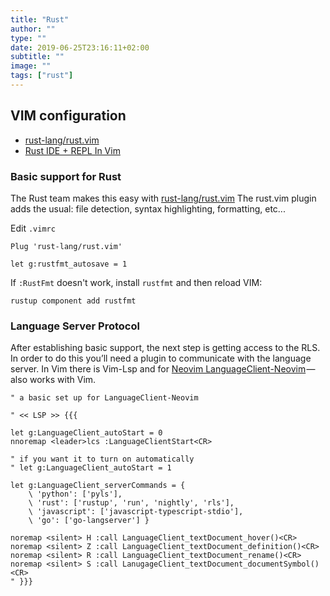 ```yaml
---
title: "Rust"
author: ""
type: ""
date: 2019-06-25T23:16:11+02:00
subtitle: ""
image: ""
tags: ["rust"]
---
```

## VIM configuration

* [rust-lang/rust.vim][rust.vim]
* [Rust IDE + REPL In Vim](https://startupsventurecapital.com/rust-ide-repl-in-vim-11daa921a2c4)

### Basic support for Rust

The Rust team makes this easy with [rust-lang/rust.vim][rust.vim]
The rust.vim plugin adds the usual: file detection, syntax highlighting,
formatting, etc...

Edit `.vimrc`

    Plug 'rust-lang/rust.vim'

    let g:rustfmt_autosave = 1

If `:RustFmt` doesn't work, install `rustfmt` and then reload VIM:

    rustup component add rustfmt


### Language Server Protocol

After establishing basic support, the next step is getting access to the RLS.
In order to do this you’ll need a plugin to communicate with the language
server. In Vim there is Vim-Lsp and for [Neovim LanguageClient-Neovim](https://github.com/autozimu/LanguageClient-neovim) — also
works with Vim.

    " a basic set up for LanguageClient-Neovim

    " << LSP >> {{{

    let g:LanguageClient_autoStart = 0
    nnoremap <leader>lcs :LanguageClientStart<CR>

    " if you want it to turn on automatically
    " let g:LanguageClient_autoStart = 1

    let g:LanguageClient_serverCommands = {
        \ 'python': ['pyls'],
        \ 'rust': ['rustup', 'run', 'nightly', 'rls'],
        \ 'javascript': ['javascript-typescript-stdio'],
        \ 'go': ['go-langserver'] }

    noremap <silent> H :call LanguageClient_textDocument_hover()<CR>
    noremap <silent> Z :call LanguageClient_textDocument_definition()<CR>
    noremap <silent> R :call LanguageClient_textDocument_rename()<CR>
    noremap <silent> S :call LanugageClient_textDocument_documentSymbol()<CR>
    " }}}

[rust.vim]: https://github.com/rust-lang/rust.vim "rust.vim"
